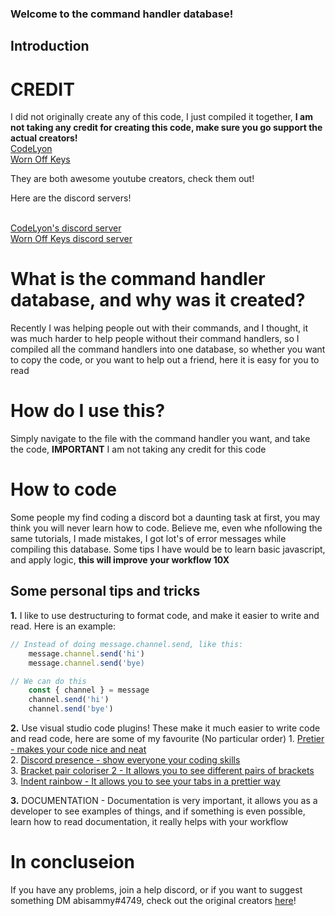 ### Welcome to the command handler database!

## Introduction

# CREDIT

I did not originally create any of this code, I just compiled it together, **I am not taking any credit for creating this code, make sure you go support the actual creators!**
<br />[CodeLyon](https://www.youtube.com/channel/UC08G-UJT58SbkdmcOYyOQVw)
<br />[Worn Off Keys](https://www.youtube.com/channel/UChPrh75CmPP9Ig6jISPnfNA)

They are both awesome youtube creators, check them out!

Here are the discord servers!

<br />[CodeLyon's discord server](https://discord.gg/Mdm5yMs5tc)
<br />[Worn Off Keys discord server](https://discord.com/invite/Ra9BSSs)

# What is the command handler database, and why was it created?

Recently I was helping people out with their commands, and I thought, it was much harder to help people without their command handlers, so I compiled all the command handlers into one database, so whether you want to copy the code, or you want to help out a friend, here it is easy for you to read

# How do I use this?

Simply navigate to the file with the command handler you want, and take the code, **IMPORTANT** I am not taking any credit for this code

# How to code

Some people my find coding a discord bot a daunting task at first, you may think you will never learn how to code. Believe me, even whe nfollowing the same tutorials, I made mistakes, I got lot's of error messages while compiling this database. Some tips I have would be to learn basic javascript, and apply logic, **this will improve your workflow 10X**

## Some personal tips and tricks

**1.** I like to use destructuring to format code, and make it easier to write and read. Here is an example:

```javascript
// Instead of doing message.channel.send, like this:
    message.channel.send('hi')
    message.channel.send('bye)

// We can do this
    const { channel } = message
    channel.send('hi')
    channel.send('bye')
```

**2.** Use visual studio code plugins! These make it much easier to write code and read code, here are some of my favourite (No particular order) 1. [Pretier - makes your code nice and neat](https://marketplace.visualstudio.com/items?itemName=esbenp.prettier-vscode)<br /> 2. [Discord presence - show everyone your coding skills](https://marketplace.visualstudio.com/items?itemName=icrawl.discord-vscode)<br /> 3. [Bracket pair coloriser 2 - It allows you to see different pairs of brackets](https://marketplace.visualstudio.com/items?itemName=CoenraadS.bracket-pair-colorizer-2)<br /> 3. [Indent rainbow - It allows you to see your tabs in a prettier way](https://marketplace.visualstudio.com/items?itemName=oderwat.indent-rainbow)<br />

**3.** DOCUMENTATION - Documentation is very important, it allows you as a developer to see examples of things, and if something is even possible, learn how to read documentation, it really helps with your workflow

# In concluseion

If you have any problems, join a help discord, or if you want to suggest something DM abisammy#4749, check out the original creators [here](#credit)!
